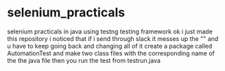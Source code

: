 # selenium_practicals
selenium practicals in java using testng testing framework 
ok i just made this repository
i noticed that if i send through slack it messes up the ""
and u have to keep going back and changing all of it
create a package called AutomationTest
and make two  class files
with the corresponding name of the the java file
then you run the test from testrun.java
